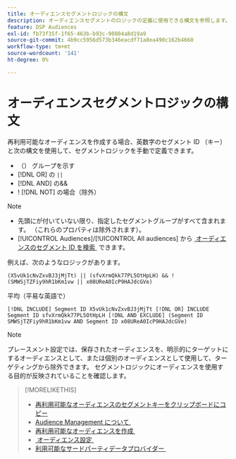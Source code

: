 ```yaml
---
title: オーディエンスセグメントロジックの構文
description: オーディエンスセグメントのロジックの定義に使用できる構文を参照します。
feature: DSP Audiences
exl-id: fb73f35f-1f65-463b-b93c-90804a8d19a9
source-git-commit: 4b9cc5956d573b346eacdf71a8ea490c162b4660
workflow-type: tm+mt
source-wordcount: '141'
ht-degree: 0%

---
```


# オーディエンスセグメントロジックの構文

再利用可能なオーディエンスを作成する場合、英数字のセグメント ID （キー）と次の構文を使用して、セグメントロジックを手動で定義できます。

* （） グループを示す
* [!DNL OR] <!-- || escaped with backticks so Jenkins doesn't think it's a Markdown table --> の `||`
* [!DNL AND] の&amp;&amp;
* ! [!DNL NOT] の場合（除外）

>[!NOTE]
>
>* 先頭にが付いていない限り、指定したセグメントグループがすべて含まれます。 （これらのプロパティは除外されます）。
>* [!UICONTROL Audiences]/[!UICONTROL All audiences] から [&#x200B; オーディエンスのセグメント ID を検索 &#x200B;](reusable-audience-clipboard.md) できます。

例えば、次のようなロジックがあります。

```
(X5vUk1cNvZxvBJ3jMjTt) || (sfvXrmQkk77PL5OtHpLH) && !(SMWSjTZFiy9hR1bKm1vw || x08UReA0IcP9HAJdcGVe)
```

平均（平易な英語で）

```
[!DNL INCLUDE] Segment ID X5vUk1cNvZxvBJ3jMjTt [!DNL OR] INCLUDE Segment ID sfvXrmQkk77PL5OtHpLH [!DNL AND EXCLUDE] (Segment ID SMWSjTZFiy9hR1bKm1vw AND Segment ID x08UReA0IcP9HAJdcGVe)
```

>[!NOTE]
>
>プレースメント設定では、保存されたオーディエンスを、明示的にターゲットにするオーディエンスとして、または個別のオーディエンスとして使用して、ターゲティングから除外できます。 セグメントロジックにオーディエンスを使用する目的が反映されていることを確認します。

>[!MORELIKETHIS]
>
>* [&#x200B; 再利用可能なオーディエンスのセグメントキーをクリップボードにコピー &#x200B;](reusable-audience-clipboard.md)
>* [Audience Management について &#x200B;](audience-about.md)
>* [&#x200B; 再利用可能なオーディエンスを作成 &#x200B;](reusable-audience-create.md)
>* [&#x200B; オーディエンス設定 &#x200B;](audience-settings.md)
>* [&#x200B; 利用可能なサードパーティデータプロバイダー &#x200B;](third-party-data-providers.md)
